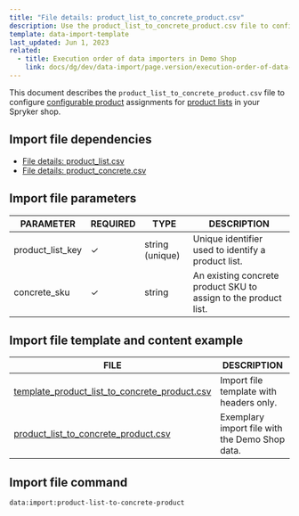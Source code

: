 ```yaml
---
title: "File details: product_list_to_concrete_product.csv"
description: Use the product_list_to_concrete_product.csv file to configure configurable product assignments for product lists in your Spryker shop.
template: data-import-template
last_updated: Jun 1, 2023
related:
  - title: Execution order of data importers in Demo Shop
    link: docs/dg/dev/data-import/page.version/execution-order-of-data-importers.html
---
```


This document describes the `product_list_to_concrete_product.csv` file to configure [configurable product](/docs/pbc/all/product-information-management/latest/base-shop/feature-overviews/configurable-product-feature-overview/configurable-product-feature-overview.html) assignments for [product lists](/docs/pbc/all/product-information-management/latest/base-shop/feature-overviews/product-lists-feature-overview.html) in your Spryker shop.

## Import file dependencies

- [File details: product_list.csv](/docs/pbc/all/product-information-management/latest/base-shop/import-and-export-data/file-details-product-list.csv.html)
- [File details: product_concrete.csv](/docs/pbc/all/product-information-management/latest/base-shop/import-and-export-data/products-data-import/import-file-details-product-concrete.csv.html)

## Import file parameters

| PARAMETER | REQUIRED |  TYPE | DESCRIPTION |
| --- | --- | --- | --- |
| product_list_key | &check; | string (unique) | Unique identifier used to identify a product list. |
| concrete_sku | &check; | string | An existing concrete product SKU to assign to the product list. |

## Import file template and content example

| FILE | DESCRIPTION |
|---|---|
| [template_product_list_to_concrete_product.csv](https://spryker.s3.eu-central-1.amazonaws.com/docs/pbc/all/product-information-management/base-shop/import-and-export-data/file-details-product-list-to-concrete-product.csv.md/template_product_list_to_concrete_product.csv)| Import file template with headers only. |
| [product_list_to_concrete_product.csv](https://spryker.s3.eu-central-1.amazonaws.com/docs/pbc/all/product-information-management/base-shop/import-and-export-data/file-details-product-list-to-concrete-product.csv.md/product_list_to_concrete_product.csv) | Exemplary import file with the Demo Shop data. |

## Import file command

```bash
data:import:product-list-to-concrete-product
```
